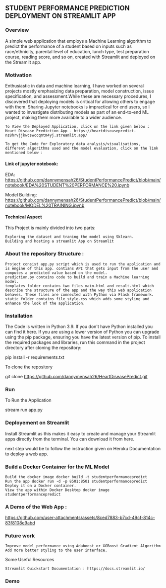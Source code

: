 
## STUDENT PERFORMANCE PREDICTION DEPLOYMENT ON STREAMLIT APP

### Overview

A simple web application that employs a Machine Learning algorithm to predict the performance of a student based on inputs such as race/ethnicity, parental level of education, lunch type, test preparation course, reading score, and so on, created with Streamlit and deployed on the Streamlit app.

### Motivation

Enthusiastic in data and machine learning, I have worked on several projects mostly emphasizing data preparation, model construction, issue specification, and assessment.While these are necessary procedures, I discovered that deploying models is critical for allowing others to engage with them. Sharing Jupyter notebooks is impractical for end users, so I wanted to investigate distributing models as part of an end-to-end ML project, making them more available to a wider audience.

    To View the Deployed Application, click on the link given below : Heart Disease Prediction App - https://heartdiseasepredict-nz8hrvjjkwcswccqmtm4yj.streamlit.app/

    To get the Code for Exploratory data analysis/visualisations, different algorithms used and the model evaluation, click on the link mentioned below : 
#### Link of jupyter notebook:
EDA:
https://github.com/dannymensah26/StudentPerformancePredict/blob/main/notebook/EDA%20STUDENT%20PERFORMANCE%20.ipynb


Model Building:
https://github.com/dannymensah26/StudentPerformancePredict/blob/main/notebook/MODEL%20TRAINING.ipynb



#### Technical Aspect

This Project is mainly divided into two parts:

    Exploring the dataset and traning the model using Sklearn.
    Building and hosting a streamlit App on Streamlit

### About the repository Structure :

    Project consist app.py script which is used to run the application and is engine of this app. contians API that gets input from the user and computes a predicted value based on the model.
    prediction.py contains code to build and train a Machine learning model.
    templates folder contains two files main.html and result.html which describe the structure of the app and the way this web application behaves. These files are connected with Python via Flask framework.
    static folder contains file style.css which adds some styling and enhance the look of the application.

### Installation

The Code is written in Python 3.9. If you don't have Python installed you can find it here. If you are using a lower version of Python you can upgrade using the pip package, ensuring you have the latest version of pip. To install the required packages and libraries, run this command in the project directory after cloning the repository:

pip install -r requirements.txt 

To clone the repository

git clone https://github.com/dannymensah26/HeartDiseasePredict.git

### Run

To Run the Application

stream run app.py

### Deployement on Streamlit

Install Streamlit as this makes it easy to create and manage your Streamlit apps directly from the terminal. You can download it from here.

next step would be to follow the instruction given on Heroku Documentation to deploy a web app.

### Build a Docker Container for the ML Model
    Build the docker image docker build -t studentperformancepredict
    Run the app docker run -d -p 8501:8501 studentperformancepredict
    Deploy it on a Docker container.
    View the app within Docker Desktop docker image studentperformancepredict

### A Demo of the Web App :
https://github.com/user-attachments/assets/8ced7883-b7cd-49cf-814c-83f8108e9abd


### Future work

    Improve model performance using Adaboost or XGBoost Gradient Algorithm
    Add more better styling to the user interface.

Some Useful Resources

    Streamlit Quickstart Documentation : https://docs.streamlit.io/


### Demo


    
 
 

 
